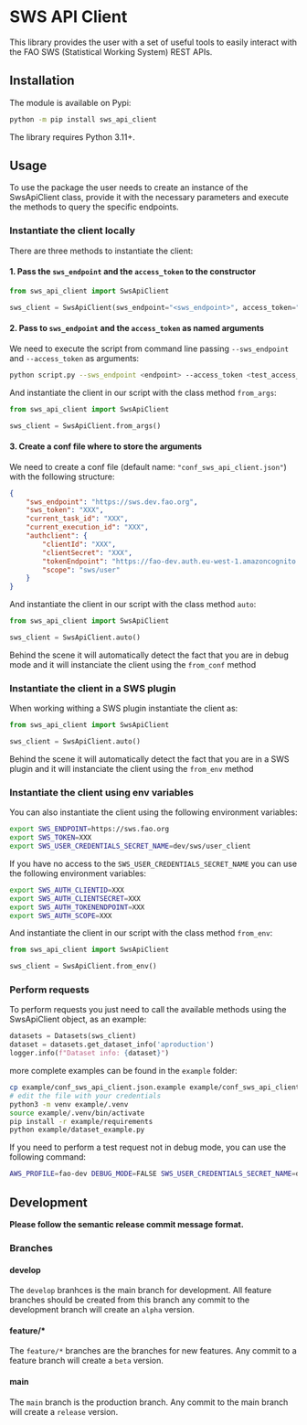 # SWS API Client

This library provides the user with a set of useful tools to easily interact with the FAO SWS (Statistical Working System) REST APIs.

## Installation

The module is available on Pypi:

```bash
python -m pip install sws_api_client
```

The library requires Python 3.11+.

## Usage

To use the package the user needs to create an instance of the SwsApiClient class, provide it with the necessary parameters and execute the methods to query the specific endpoints.  

### Instantiate the client locally

There are three methods to instantiate the client:

#### 1. Pass the `sws_endpoint` and the `access_token` to the constructor

```python
from sws_api_client import SwsApiClient

sws_client = SwsApiClient(sws_endpoint="<sws_endpoint>", access_token="<access_token>")
```

#### 2. Pass to `sws_endpoint` and the `access_token` as named arguments

We need to execute the script from command line passing `--sws_endpoint` and `--access_token` as arguments:

```bash
python script.py --sws_endpoint <endpoint> --access_token <test_access_token>
```

And instantiate the client in our script with the class method `from_args`:

```python
from sws_api_client import SwsApiClient

sws_client = SwsApiClient.from_args()
```

#### 3. Create a conf file where to store the arguments

We need to create a conf file (default name: `"conf_sws_api_client.json"`) with the following structure:

```json
{
    "sws_endpoint": "https://sws.dev.fao.org",
    "sws_token": "XXX",
    "current_task_id": "XXX",
    "current_execution_id": "XXX",
    "authclient": {
        "clientId": "XXX",
        "clientSecret": "XXX",
        "tokenEndpoint": "https://fao-dev.auth.eu-west-1.amazoncognito.com/oauth2/token",
        "scope": "sws/user"
    }
}
```


And instantiate the client in our script with the class method `auto`:

```python
from sws_api_client import SwsApiClient

sws_client = SwsApiClient.auto()
```


Behind the scene it will automatically detect the fact that you are in debug mode and it will instanciate the client using the `from_conf` method

### Instantiate the client in a SWS plugin

When working withing a SWS plugin instantiate the client as:

```python
from sws_api_client import SwsApiClient

sws_client = SwsApiClient.auto()
```

Behind the scene it will automatically detect the fact that you are in a SWS plugin and it will instanciate the client using the `from_env` method

### Instantiate the client using env variables

You can also instantiate the client using the following environment variables:

```bash
export SWS_ENDPOINT=https://sws.fao.org
export SWS_TOKEN=XXX
export SWS_USER_CREDENTIALS_SECRET_NAME=dev/sws/user_client
```

If you have no access to the `SWS_USER_CREDENTIALS_SECRET_NAME` you can use the following environment variables:

```bash
export SWS_AUTH_CLIENTID=XXX
export SWS_AUTH_CLIENTSECRET=XXX
export SWS_AUTH_TOKENENDPOINT=XXX
export SWS_AUTH_SCOPE=XXX
```

And instantiate the client in our script with the class method `from_env`:

```python
from sws_api_client import SwsApiClient

sws_client = SwsApiClient.from_env()
```


### Perform requests

To perform requests you just need to call the available methods using the SwsApiClient object, as an example:

```python
datasets = Datasets(sws_client)
dataset = datasets.get_dataset_info('aproduction')
logger.info(f"Dataset info: {dataset}")
```

more complete examples can be found in the `example` folder:

```bash
cp example/conf_sws_api_client.json.example example/conf_sws_api_client.json
# edit the file with your credentials
python3 -m venv example/.venv
source example/.venv/bin/activate
pip install -r example/requirements
python example/dataset_example.py
```

If you need to perform a test request not in debug mode, you can use the following command:
    
```bash
AWS_PROFILE=fao-dev DEBUG_MODE=FALSE SWS_USER_CREDENTIALS_SECRET_NAME=dev/sws/user_client SWS_TOKEN=YOUR_TOKEN SWS_ENDPOINT=https://sws.dev.fao.org python3 dataset_example.py
```

## Development

**Please follow the semantic release commit message format.**

### Branches

#### develop
The `develop` branhces is the main branch for development. All feature branches should be created from this branch any commit to the development branch will create an `alpha` version.

#### feature/*
The `feature/*` branches are the branches for new features. Any commit to a feature branch will create a `beta` version.

#### main
The `main` branch is the production branch. Any commit to the main branch will create a `release` version.